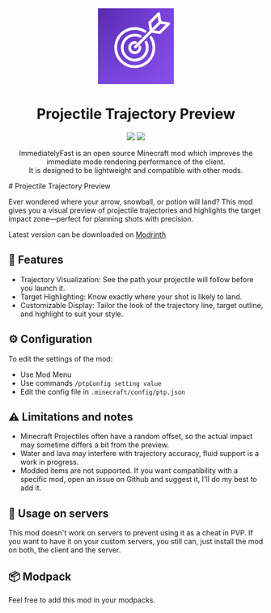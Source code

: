 <div align="center">
  <img src="https://raw.githubusercontent.com/maDU59/ProjectilesTrajectoryPreview/1.21/src/main/resources/assets/ptp/icon.png" width="150">
  <h1>Projectile Trajectory Preview</h1>

  <a href="https://modrinth.com/mod/immediatelyfast"><img src="https://img.shields.io/badge/dynamic/json?color=158000&label=downloads&prefix=+%20&query=downloads&url=https://api.modrinth.com/v2/project/5ZwdcRci&logo=modrinth"></a>
  <a href="https://curseforge.com/minecraft/mc-mods/immediatelyfast"><img src="https://cf.way2muchnoise.eu/full_686911_downloads.svg"></a>

  <p>ImmediatelyFast is an open source Minecraft mod which improves the immediate mode rendering performance of the client.
  <br />It is designed to be lightweight and compatible with other mods.</p>
</div>
# Projectile Trajectory Preview

Ever wondered where your arrow, snowball, or potion will land? This mod gives you a visual preview of projectile trajectories and highlights the target impact zone—perfect for planning shots with precision.

Latest version can be downloaded on [Modrinth](https://modrinth.com/mod/ptp)

## 🔎 Features

- Trajectory Visualization: See the path your projectile will follow before you launch it.
- Target Highlighting: Know exactly where your shot is likely to land.
- Customizable Display: Tailor the look of the trajectory line, target outline, and highlight to suit your style.

## ⚙️ Configuration

To edit the settings of the mod:
- Use Mod Menu
- Use commands `/ptpConfig setting value`
- Edit the config file in `.minecraft/config/ptp.json`


## ⚠️ Limitations and notes

- Minecraft Projectiles often have a random offset, so the actual impact may sometime differs a bit from the preview.
- Water and lava may interfere with trajectory accuracy, fluid support is a work in progress.
- Modded items are not supported. If you want compatibility with a specific mod, open an issue on Github and suggest it, I'll do my best to add it.

## 🛑 Usage on servers 

This mod doesn't work on servers to prevent using it as a cheat in PVP. If you want to have it on your custom servers, you still can, just install the mod on both, the client and the server.

## 📦 Modpack

Feel free to add this mod in your modpacks.
